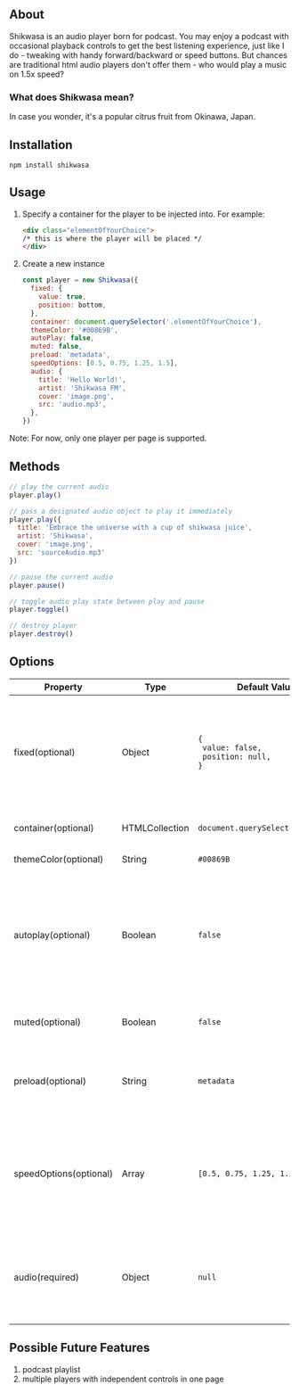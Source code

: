 ## About

Shikwasa is an audio player born for podcast. You may enjoy a podcast with occasional playback controls to get the best listening experience, just like I do - tweaking with handy forward/backward or speed buttons. But chances are traditional html audio players don't offer them - who would play a music on 1.5x speed?

### What does Shikwasa mean?

In case you wonder, it's a popular citrus fruit from Okinawa, Japan.

## Installation
`npm install shikwasa`

## Usage
1. Specify a container for the player to be injected into. For example:
   ```html
   <div class="elementOfYourChoice">
   /* this is where the player will be placed */
   </div>
   ```
2. Create a new instance
   ```javascript
   const player = new Shikwasa({
     fixed: {
       value: true,
       position: bottom,
     },
     container: document.querySelector('.elementOfYourChoice'),
     themeColor: '#00869B',
     autoPlay: false,
     muted: false,
     preload: 'metadata',
     speedOptions: [0.5, 0.75, 1.25, 1.5],
     audio: {
       title: 'Hello World!',
       artist: 'Shikwasa FM',
       cover: 'image.png',
       src: 'audio.mp3',
     },
   })
   ```

Note: For now, only one player per page is supported.

## Methods

```javascript
// play the current audio
player.play()

// pass a designated audio object to play it immediately
player.play({
  title: 'Embrace the universe with a cup of shikwasa juice',
  artist: 'Shikwasa',
  cover: 'image.png',
  src: 'sourceAudio.mp3'
})

// pause the current audio
player.pause()

// toggle audio play state between play and pause
player.toggle()

// destroy player
player.destroy()
```

## Options

| Property               | Type            | Default Value                                               | Description |
|------------------------|-----------------|-------------------------------------------------------------|-------------|
| fixed(optional)        | Object          | <code>{<br>  value: false,<br>  position: null,<br>}</code> | Whether player should be fixed to viewport.<br>{<br>&ensp;value: `Boolean`,<br>&ensp;position: `top`, `bottom`,<br>{ |
| container(optional)    | HTMLCollection  | `document.querySelector('body')`                            | Container element for the player |
| themeColor(optional)   | String          | `#00869B`                                                   | Theme color of the player |
| autoplay(optional)     | Boolean         | `false`                                                     | If audio should autoplay on load. Note: Chrome and Safari disable audio autoplay unless `muted` is set to `true` by default |
| muted(optional)        | Boolean         | `false `                                                    | Whether audio should be muted by default |
| preload(optional)      | String          | `metadata`                                                  | `auto`, `metadata`, `none`, for details view [MDN Doumentation](https://developer.mozilla.org/en-US/docs/Web/HTML/Element/audio#attr-preload) |
| speedOptions(optional) | Array           | `[0.5, 0.75, 1.25, 1.5]`                                    | each value of the array should be between the range of 0.25 to 5.0, or will likely be ignored by certain browsers |
| audio(required)        | Object          | `null`                                                      | {<br>&ensp;title: `String`,<br>&ensp;artist: `String`,<br>&ensp;cover: `String`,<br>&ensp;src: `String`,<br>} |



## Possible Future Features
1. podcast playlist
2. multiple players with independent controls in one page
